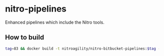 # nitro-pipelines

Enhanced pipelines which include the Nitro tools.

## How to build

```bash
tag=83 && docker build -t nitroagility/nitro-bitbucket-pipelines:$tag -f ./bitbucket/Dockerfile . && docker push nitroagility/nitro-bitbucket-pipelines:$tag
```
